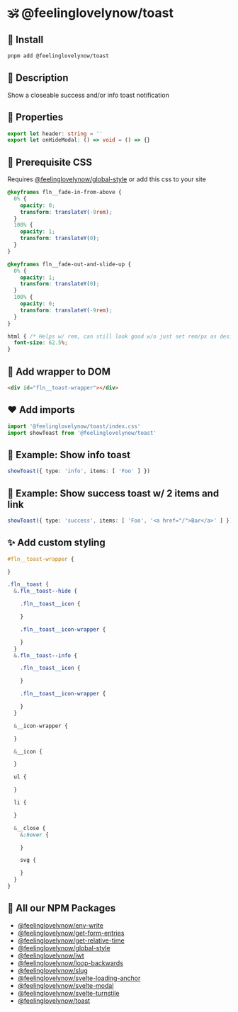 # 🕉 @feelinglovelynow/toast


## 💎 Install
```bash
pnpm add @feelinglovelynow/toast
```


## 🙏 Description
Show a closeable success and/or info toast notification


## 💚 Properties
```ts
export let header: string = ''
export let onHideModal: () => void = () => {}
```


## 💛 Prerequisite CSS
Requires [@feelinglovelynow/global-style](https://github.com/feelinglovelynow/global-style) or add this css to your site
```css
@keyframes fln__fade-in-from-above {
  0% {
    opacity: 0;
    transform: translateY(-9rem);
  }
  100% {
    opacity: 1;
    transform: translateY(0);
  }
}

@keyframes fln__fade-out-and-slide-up {
  0% {
    opacity: 1;
    transform: translateY(0);
  }
  100% {
    opacity: 0;
    transform: translateY(-9rem);
  }
}

html { /* Helps w/ rem, can still look good w/o just set rem/px as desired: https://stackoverflow.com/questions/59920538  */
  font-size: 62.5%;
}
```


## 🧡 Add wrapper to DOM
```html
<div id="fln__toast-wrapper"></div>
```


## ❤️ Add imports
```ts
import '@feelinglovelynow/toast/index.css'
import showToast from '@feelinglovelynow/toast'
```

## 💟 Example: Show info toast
```ts
showToast({ type: 'info', items: [ 'Foo' ] })
```

## 🌟 Example: Show success toast w/ 2 items and link
```ts
showToast({ type: 'success', items: [ 'Foo', '<a href="/">Bar</a>' ] })
```


## ✨ Add custom styling
```scss
#fln__toast-wrapper {

}

.fln__toast {
  &.fln__toast--hide {

    .fln__toast__icon {

    }

    .fln__toast__icon-wrapper {

    }
  }
  &.fln__toast--info {

    .fln__toast__icon {

    }

    .fln__toast__icon-wrapper {

    }
  }

  &__icon-wrapper {

  }

  &__icon {

  }

  ul {

  }

  li {

  }

  &__close {
    &:hover {

    }

    svg {

    }
  }
}
```


## 🎁 All our NPM Packages
* [@feelinglovelynow/env-write](https://github.com/feelinglovelynow/env-write)
* [@feelinglovelynow/get-form-entries](https://github.com/feelinglovelynow/get-form-entries)
* [@feelinglovelynow/get-relative-time](https://github.com/feelinglovelynow/get-relative-time)
* [@feelinglovelynow/global-style](https://github.com/feelinglovelynow/global-style)
* [@feelinglovelynow/jwt](https://github.com/feelinglovelynow/jwt)
* [@feelinglovelynow/loop-backwards](https://github.com/feelinglovelynow/loop-backwards)
* [@feelinglovelynow/slug](https://github.com/feelinglovelynow/slug)
* [@feelinglovelynow/svelte-loading-anchor](https://github.com/feelinglovelynow/svelte-loading-anchor)
* [@feelinglovelynow/svelte-modal](https://github.com/feelinglovelynow/svelte-modal)
* [@feelinglovelynow/svelte-turnstile](https://github.com/feelinglovelynow/svelte-turnstile)
* [@feelinglovelynow/toast](https://github.com/feelinglovelynow/toast)
